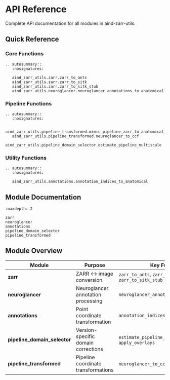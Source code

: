 # API Reference

Complete API documentation for all modules in aind-zarr-utils.

## Quick Reference

### Core Functions

```{eval-rst}
.. autosummary::
   :nosignatures:

   aind_zarr_utils.zarr.zarr_to_ants
   aind_zarr_utils.zarr.zarr_to_sitk
   aind_zarr_utils.zarr.zarr_to_sitk_stub
   aind_zarr_utils.neuroglancer.neuroglancer_annotations_to_anatomical
```

### Pipeline Functions

```{eval-rst}
.. autosummary::
   :nosignatures:

   aind_zarr_utils.pipeline_transformed.mimic_pipeline_zarr_to_anatomical_stub
   aind_zarr_utils.pipeline_transformed.neuroglancer_to_ccf
   aind_zarr_utils.pipeline_domain_selector.estimate_pipeline_multiscale
```

### Utility Functions

```{eval-rst}
.. autosummary::
   :nosignatures:

   aind_zarr_utils.annotations.annotation_indices_to_anatomical
```

## Module Documentation

```{toctree}
:maxdepth: 2

zarr
neuroglancer
annotations
pipeline_domain_selector
pipeline_transformed
```

## Module Overview

| Module | Purpose | Key Functions |
|--------|---------|---------------|
| **zarr** | ZARR ↔ image conversion | `zarr_to_ants`, `zarr_to_sitk`, `zarr_to_sitk_stub` |
| **neuroglancer** | Neuroglancer annotation processing | `neuroglancer_annotations_to_anatomical` |
| **annotations** | Point coordinate transformation | `annotation_indices_to_anatomical` |
| **pipeline_domain_selector** | Version-specific domain corrections | `estimate_pipeline_multiscale`, `apply_overlays` |
| **pipeline_transformed** | Pipeline coordinate transformations | `neuroglancer_to_ccf`, `indices_to_ccf` |
